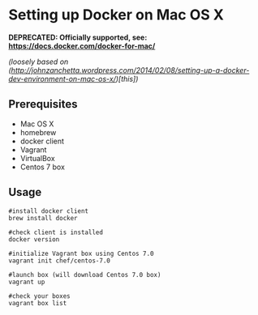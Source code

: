# Setting up Docker on Mac OS X

**DEPRECATED: Officially supported, see: https://docs.docker.com/docker-for-mac/**

_(loosely based on (http://johnzanchetta.wordpress.com/2014/02/08/setting-up-a-docker-dev-environment-on-mac-os-x/)[this])_

## Prerequisites

* Mac OS X
* homebrew
* docker client
* Vagrant
* VirtualBox
* Centos 7 box

## Usage

```
#install docker client
brew install docker

#check client is installed
docker version

#initialize Vagrant box using Centos 7.0
vagrant init chef/centos-7.0

#launch box (will download Centos 7.0 box)
vagrant up

#check your boxes
vagrant box list
```
